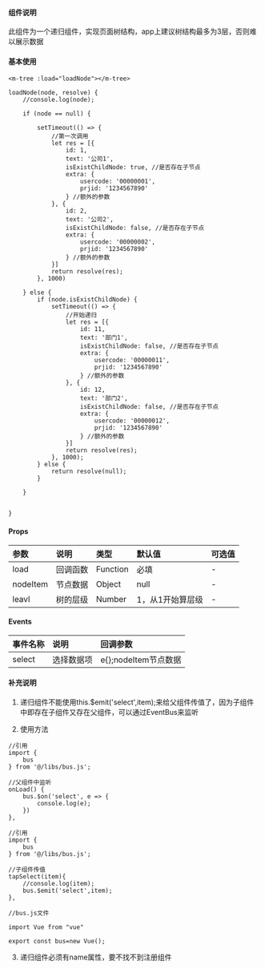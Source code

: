 #### 组件说明

此组件为一个递归组件，实现页面树结构，app上建议树结构最多为3层，否则难以展示数据

#### 基本使用

```
<m-tree :load="loadNode"></m-tree>

loadNode(node, resolve) {
	//console.log(node);

	if (node == null) {

		setTimeout(() => {
			//第一次调用
			let res = [{
				id: 1,
				text: '公司1',
				isExistChildNode: true, //是否存在子节点
				extra: {
					usercode: '00000001',
					prjid: '1234567890'
				} //额外的参数
			}, {
				id: 2,
				text: '公司2',
				isExistChildNode: false, //是否存在子节点
				extra: {
					usercode: '00000002',
					prjid: '1234567890'
				} //额外的参数
			}]
			return resolve(res);
		}, 1000)

	} else {
		if (node.isExistChildNode) {
			setTimeout(() => {
				//开始递归
				let res = [{
					id: 11,
					text: '部门1',
					isExistChildNode: false, //是否存在子节点
					extra: {
						usercode: '00000011',
						prjid: '1234567890'
					} //额外的参数
				}, {
					id: 12,
					text: '部门2',
					isExistChildNode: false, //是否存在子节点
					extra: {
						usercode: '00000012',
						prjid: '1234567890'
					} //额外的参数
				}]
				return resolve(res);
			}, 1000);
		} else {
			return resolve(null);
		}

	}


}

```

#### Props

| 参数 | 说明 | 类型 | 默认值 | 可选值 |
|:----|:----|:----|:----|:----|
|load|回调函数|Function|必填|-|
|nodeItem|节点数据|Object|null|-|
|leavl|树的层级|Number|1，从1开始算层级|-|


#### Events

|事件名称|说明|回调参数|
|:---|:---|:---|
|select|选择数据项|e{};nodeItem节点数据|

#### 补充说明

1. 递归组件不能使用this.$emit('select',item);来给父组件传值了，因为子组件中即存在子组件又存在父组件，可以通过EventBus来监听

2. 使用方法

```
//引用
import {
	bus
} from '@/libs/bus.js';

//父组件中监听
onLoad() {
	bus.$on('select', e => {
		console.log(e);
	})
},
```

```
//引用
import {
	bus
} from '@/libs/bus.js';

//子组件传值
tapSelect(item){
	//console.log(item);
	bus.$emit('select',item);
},

```

```
//bus.js文件

import Vue from "vue"

export const bus=new Vue();
```

3. 递归组件必须有name属性，要不找不到注册组件